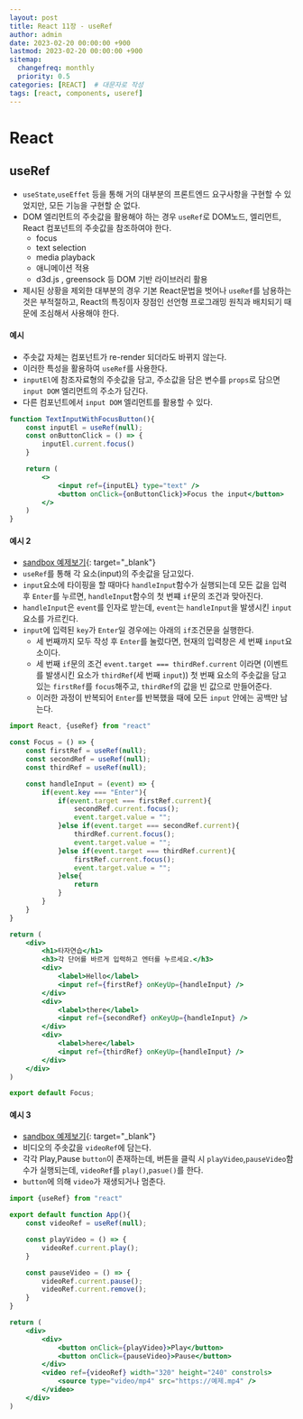 ```yaml
---
layout: post
title: React 11장 - useRef
author: admin
date: 2023-02-20 00:00:00 +900
lastmod: 2023-02-20 00:00:00 +900
sitemap:
  changefreq: monthly
  priority: 0.5
categories: [REACT]  # 대문자로 작성
tags: [react, components, useref]
---
```

# React
## useRef
- `useState`,`useEffet` 등을 통해 거의 대부분의 프론트엔드 요구사항을 구현할 수 있었지만, 모든 기능을 구현할 순 없다.
- DOM 엘리먼트의 주솟값을 활용해야 하는 경우 `useRef`로 DOM노드, 엘리먼트, React 컴포넌트의 주솟값을 참조하여야 한다.
  - focus
  - text selection
  - media playback
  - 애니메이션 적용
  - d3d.js , greensock 등 DOM 기반 라이브러리 활용
- 제시된 상황을 제외한 대부분의 경우 기본 React문법을 벗어나 `useRef`를 남용하는 것은 부적절하고, React의 특징이자 장점인 선언형 프로그래밍 원칙과 배치되기 때문에 조심해서 사용해야 한다.

#### 예시
- 주솟값 자체는 컴포넌트가 re-render 되더라도 바뀌지 않는다.
- 이러한 특성을 활용하여 `useRef`를 사용한다.
- `inputEl`에 참조자료형의 주솟값을 담고, 주소값을 담은 변수를 `props`로 담으면 `input DOM` 엘리먼트의 주소가 담긴다.
- 다른 컴포넌트에서 `input DOM` 엘리먼트를 활용할 수 있다.



```jsx
function TextInputWithFocusButton(){
    const inputEl = useRef(null);
    const onButtonClick = () => {
        inputEl.current.focus()
    }

    return (
        <>
            <input ref={inputEL} type="text" />
            <button onClick={onButtonClick}>Focus the input</button>
        </>
    )
}
```


#### 예시 2
- [sandbox 예제보기](https://codesandbox.io/s/priceless-sanderson-kx77s?from-embed){: target="_blank"}
- `useRef`를 통해 각 요소(input)의 주솟값을 담고있다.
- `input`요소에 타이핑을 할 때마다 `handleInput`함수가 실행되는데 모든 값을 입력 후 `Enter`를 누르면, `handleInput`함수의 첫 번쨰 `if`문의 조건과 맞아진다.
- `handleInput`은 `event`를 인자로 받는데, `event`는 `handleInput`을 발생시킨 `input`요소를 가르킨다.
- `input`에 입력된 `key`가 `Enter`일 경우에는 아래의 `if`조건문을 실행한다.
  - 세 번째까지 모두 작성 후 `Enter`를 눌렀다면, 현재의 입력창은 세 번째 `input`요소이다.
  - 세 번째 `if`문의 조건 `event.target === thirdRef.current` 이라면 (이벤트를 발생시킨 요소가 `thirdRef`(세 번째 `input`)) 첫 번째 요소의 주솟값을 담고있는 `firstRef`를 `focus`해주고, `thirdRef`의 값을 빈 값으로 만들어준다.
  - 이러한 과정이 반복되어 `Enter`를 반복했을 때에 모든 `input` 안에는 공백만 남는다.



```jsx
import React, {useRef} from "react"

const Focus = () => {
    const firstRef = useRef(null);
    const secondRef = useRef(null);
    const thirdRef = useRef(null);

    const handleInput = (event) => {
        if(event.key === "Enter"){
            if(event.target === firstRef.current){
                secondRef.current.focus();
                event.target.value = "";
            }else if(event.target === secondRef.current){
                thirdRef.current.focus();
                event.target.value = "";
            }else if(event.target === thirdRef.current){
                firstRef.current.focus();
                event.target.value = "";
            }else{
                return
            }
        }
    }
}

return (
    <div>
        <h1>타자연습</h1>
        <h3>각 단어를 바르게 입력하고 엔터를 누르세요.</h3>
        <div>
            <label>Hello</label>
            <input ref={firstRef} onKeyUp={handleInput} />
        </div>
        <div>
            <label>there</label>
            <input ref={secondRef} onKeyUp={handleInput} />
        </div>
        <div>
            <label>here</label>
            <input ref={thirdRef} onKeyUp={handleInput} />
        </div>
    </div>
)

export default Focus;
```


#### 예시 3
- [sandbox 예제보기](https://codesandbox.io/s/priceless-sanderson-kx77s?from-embed=&file=/src/App.js){: target="_blank"}
- 비디오의 주솟값을 `videoRef`에 담는다.
- 각각 Play,Pause `button`이 존재하는데, 버튼을 클릭 시 `playVideo`,`pauseVideo`함수가 실행되는데, `videoRef`를 `play()`,`pasue()`를 한다.
- `button`에 의해 `video`가 재생되거나 멈춘다.



```jsx
import {useRef} from "react"

export default function App(){
    const videoRef = useRef(null);

    const playVideo = () => {
        videoRef.current.play();
    }

    const pauseVideo = () => {
        videoRef.current.pause();
        videoRef.current.remove();
    }
}

return (
    <div>
        <div>
            <button onClick={playVideo}>Play</button>
            <button onClick={pauseVideo}>Pause</button>
        </div>
        <video ref={videoRef} width="320" height="240" constrols>
            <source type="video/mp4" src="https://예제.mp4" />
        </video>
    </div>
)
```